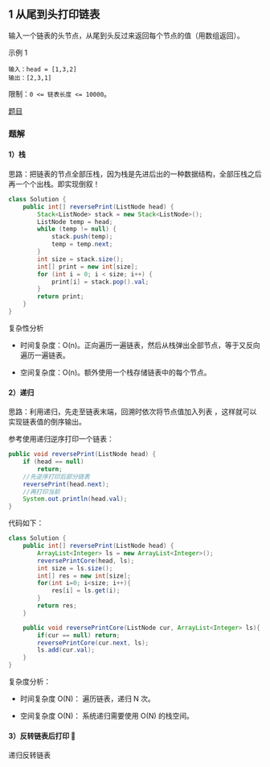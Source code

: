 ## 1 从尾到头打印链表  

输入一个链表的头节点，从尾到头反过来返回每个节点的值（用数组返回）。

示例 1

```
输入：head = [1,3,2]
输出：[2,3,1]
```

限制：`0 <= 链表长度 <= 10000`。

[题目](https://leetcode-cn.com/problems/cong-wei-dao-tou-da-yin-lian-biao-lcof/)

### 题解

#### 1）栈

思路：把链表的节点全部压栈，因为栈是先进后出的一种数据结构，全部压栈之后再一个个出栈。即实现倒叙！

```java
class Solution {
    public int[] reversePrint(ListNode head) {
        Stack<ListNode> stack = new Stack<ListNode>();
        ListNode temp = head;
        while (temp != null) {
            stack.push(temp);
            temp = temp.next;
        }
        int size = stack.size();
        int[] print = new int[size];
        for (int i = 0; i < size; i++) {
            print[i] = stack.pop().val;
        }
        return print;
    }
}
```

复杂性分析

* 时间复杂度：O(n)。正向遍历一遍链表，然后从栈弹出全部节点，等于又反向遍历一遍链表。

* 空间复杂度：O(n)。额外使用一个栈存储链表中的每个节点。


#### 2）递归

思路：利用递归，先走至链表末端，回溯时依次将节点值加入列表 ，这样就可以实现链表值的倒序输出。

参考使用递归逆序打印一个链表：

```java
public void reversePrint(ListNode head) {
    if (head == null)
        return;
    //先逆序打印后部分链表    
    reversePrint(head.next);
    //再打印当前
    System.out.println(head.val);
}
```

代码如下：

```java
class Solution {
    public int[] reversePrint(ListNode head) {
        ArrayList<Integer> ls = new ArrayList<Integer>();
        reversePrintCore(head, ls);
        int size = ls.size();
        int[] res = new int[size];
        for(int i=0; i<size; i++){
            res[i] = ls.get(i);
        }
        return res;
    }

    public void reversePrintCore(ListNode cur, ArrayList<Integer> ls){
        if(cur == null) return;
        reversePrintCore(cur.next, ls);
        ls.add(cur.val);
    }
}
```

复杂度分析：

* 时间复杂度 O(N)： 遍历链表，递归 N 次。

* 空间复杂度 O(N)： 系统递归需要使用 O(N) 的栈空间。

#### 3）反转链表后打印 🍒


递归反转链表









